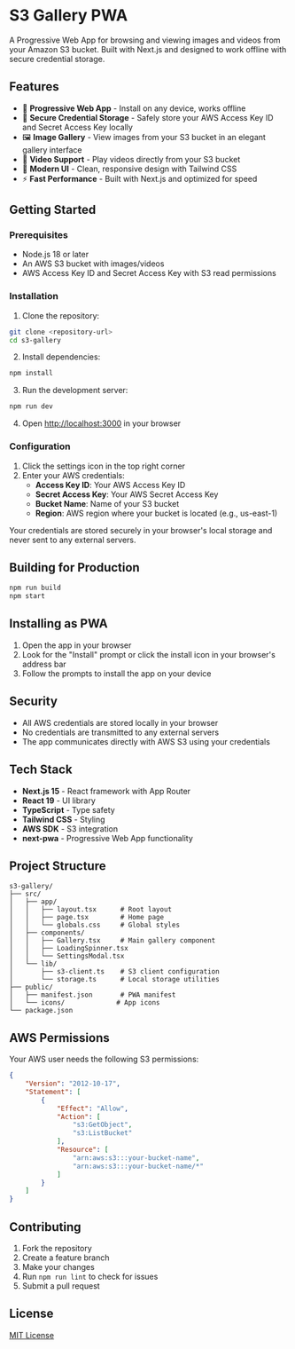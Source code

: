 # S3 Gallery PWA

A Progressive Web App for browsing and viewing images and videos from your Amazon S3 bucket. Built with Next.js and designed to work offline with secure credential storage.

## Features

- 📱 **Progressive Web App** - Install on any device, works offline
- 🔐 **Secure Credential Storage** - Safely store your AWS Access Key ID and Secret Access Key locally
- 🖼️ **Image Gallery** - View images from your S3 bucket in an elegant gallery interface
- 🎥 **Video Support** - Play videos directly from your S3 bucket
- 🎨 **Modern UI** - Clean, responsive design with Tailwind CSS
- ⚡ **Fast Performance** - Built with Next.js and optimized for speed

## Getting Started

### Prerequisites

- Node.js 18 or later
- An AWS S3 bucket with images/videos
- AWS Access Key ID and Secret Access Key with S3 read permissions

### Installation

1. Clone the repository:
```bash
git clone <repository-url>
cd s3-gallery
```

2. Install dependencies:
```bash
npm install
```

3. Run the development server:
```bash
npm run dev
```

4. Open [http://localhost:3000](http://localhost:3000) in your browser

### Configuration

1. Click the settings icon in the top right corner
2. Enter your AWS credentials:
   - **Access Key ID**: Your AWS Access Key ID
   - **Secret Access Key**: Your AWS Secret Access Key
   - **Bucket Name**: Name of your S3 bucket
   - **Region**: AWS region where your bucket is located (e.g., us-east-1)

Your credentials are stored securely in your browser's local storage and never sent to any external servers.

## Building for Production

```bash
npm run build
npm start
```

## Installing as PWA

1. Open the app in your browser
2. Look for the "Install" prompt or click the install icon in your browser's address bar
3. Follow the prompts to install the app on your device

## Security

- All AWS credentials are stored locally in your browser
- No credentials are transmitted to any external servers
- The app communicates directly with AWS S3 using your credentials

## Tech Stack

- **Next.js 15** - React framework with App Router
- **React 19** - UI library
- **TypeScript** - Type safety
- **Tailwind CSS** - Styling
- **AWS SDK** - S3 integration
- **next-pwa** - Progressive Web App functionality

## Project Structure

```
s3-gallery/
├── src/
│   ├── app/
│   │   ├── layout.tsx      # Root layout
│   │   ├── page.tsx        # Home page
│   │   └── globals.css     # Global styles
│   ├── components/
│   │   ├── Gallery.tsx     # Main gallery component
│   │   ├── LoadingSpinner.tsx
│   │   └── SettingsModal.tsx
│   └── lib/
│       ├── s3-client.ts    # S3 client configuration
│       └── storage.ts      # Local storage utilities
├── public/
│   ├── manifest.json       # PWA manifest
│   └── icons/             # App icons
└── package.json
```

## AWS Permissions

Your AWS user needs the following S3 permissions:

```json
{
    "Version": "2012-10-17",
    "Statement": [
        {
            "Effect": "Allow",
            "Action": [
                "s3:GetObject",
                "s3:ListBucket"
            ],
            "Resource": [
                "arn:aws:s3:::your-bucket-name",
                "arn:aws:s3:::your-bucket-name/*"
            ]
        }
    ]
}
```

## Contributing

1. Fork the repository
2. Create a feature branch
3. Make your changes
4. Run `npm run lint` to check for issues
5. Submit a pull request

## License

[MIT License](LICENSE)